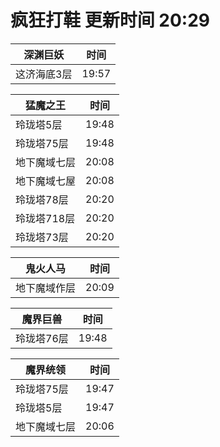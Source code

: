 # 疯狂打鞋 更新时间 20:29

| 深渊巨妖   | 时间    |
|--------|-------|
| 这济海底3层 | 19:57 |

| 猛魔之王   | 时间    |
|--------|-------|
| 玲珑塔5层 | 19:48 |
| 玲珑塔75层 | 19:48 |
| 地下魔域七层 | 20:08 |
| 地下魔域七屋 | 20:08 |
| 玲珑塔78层 | 20:20 |
| 玲珑塔718层 | 20:20 |
| 玲珑塔73层 | 20:20 |

| 鬼火人马   | 时间    |
|--------|-------|
| 地下魔域作层 | 20:09 |

| 魔界巨兽   | 时间    |
|--------|-------|
| 玲珑塔76层 | 19:48 |

| 魔界统领   | 时间    |
|--------|-------|
| 玲珑塔75层 | 19:47 |
| 玲珑塔5层 | 19:47 |
| 地下魔域七层 | 20:06 |
